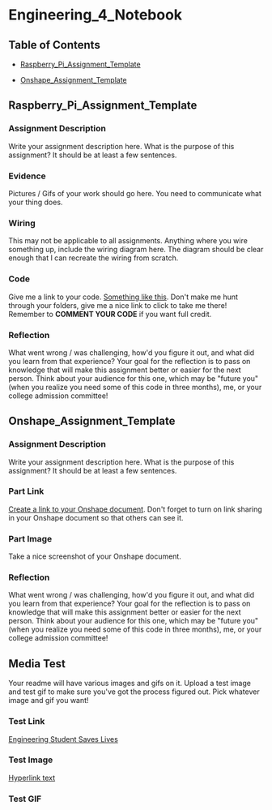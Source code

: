 # Engineering_4_Notebook

## Table of Contents

- [Raspberry_Pi_Assignment_Template](#raspberry_pi_assignment_template)

- [Onshape_Assignment_Template](#onshape_assignment_template)

## Raspberry_Pi_Assignment_Template

### Assignment Description

Write your assignment description here. What is the purpose of this assignment? It should be at least a few sentences.

### Evidence

Pictures / Gifs of your work should go here. You need to communicate what your thing does.

### Wiring

This may not be applicable to all assignments. Anything where you wire something up, include the wiring diagram here. The diagram should be clear enough that I can recreate the wiring from scratch.

### Code

Give me a link to your code. [Something like this](https://github.com/millerm22/Engineering_4_Notebook/blob/main/Raspberry_Pi/hello_world.py). Don't make me hunt through your folders, give me a nice link to click to take me there! Remember to **COMMENT YOUR CODE** if you want full credit.

### Reflection

What went wrong / was challenging, how'd you figure it out, and what did you learn from that experience? Your goal for the reflection is to pass on knowledge that will make this assignment better or easier for the next person. Think about your audience for this one, which may be "future you" (when you realize you need some of this code in three months), me, or your college admission committee!

## Onshape_Assignment_Template

### Assignment Description

Write your assignment description here. What is the purpose of this assignment? It should be at least a few sentences.

### Part Link

[Create a link to your Onshape document](https://cvilleschools.onshape.com/documents/003e413cee57f7ccccaa15c2/w/ea71050bb283bf3bf088c96c/e/c85ae532263d3b551e1795d0?renderMode=0&uiState=62d9b9d7883c4f335ec42021). Don't forget to turn on link sharing in your Onshape document so that others can see it.

### Part Image

Take a nice screenshot of your Onshape document.

### Reflection

What went wrong / was challenging, how'd you figure it out, and what did you learn from that experience? Your goal for the reflection is to pass on knowledge that will make this assignment better or easier for the next person. Think about your audience for this one, which may be "future you" (when you realize you need some of this code in three months), me, or your college admission committee!

## Media Test

Your readme will have various images and gifs on it. Upload a test image and test gif to make sure you've got the process figured out. Pick whatever image and gif you want!

### Test Link

[Engineering Student Saves Lives](https://blogs.mtdv.me/articles/engineering-student-saves-lives)

### Test Image

[Hyperlink text](/raspberry-pi/temp.py)

### Test GIF
